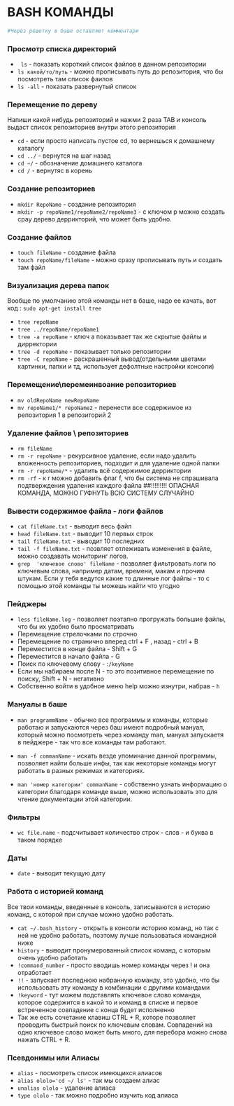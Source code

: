 # BASH КОМАНДЫ
```bash
#Через решетку в баше оставляют комментари
```

### Просмотр списка директорий
* ``` ls``` - показать короткий список файлов в данном репозитории 
* ```ls какой/то/путь``` - можно прописывать путь до репозитория, что бы посмотреть там список фаилов
* ```ls -all``` - показать развернутый список

### Перемещение по дереву
Напиши какой нибудь репозиторий и нажми 2 раза TAB и консоль выдаст список репозиториев внутри этого репозитория

* ```cd``` - если просто написать пустое cd, то вернешься к домашнему каталогу
* ```cd ../``` - вернутся на шаг назад
* ```cd ~/``` - обозначение домашнего каталога
* ```cd /``` -  вернутяс в корень

### Создание репозиториев

* ```mkdir RepoName``` - создание репозитория 
* ```mkdir -p repoName1/repoName2/repoName3``` - с ключом p можно создать срау дерево деррикторий, что может быть удобно.

### Создание файлов

* ```touch fileName``` - создание файла
* ```touch repoName/fileName``` - можно сразу прописывать путь и создать там файл

### Визуализация дерева папок
Вообще по умолчанию этой команды нет в баше, надо ее качать, вот код : ```sudo apt-get install tree```

* ```tree repoName```
* ```tree ../repoName/repoName1```
* ```tree -a repoName``` - ключ a показывает так же скрытые файлы и дирректории
* ```tree -d repoName``` - показывает только репозитории
* ```tree -C repoName``` - раскрашенный вывод(отдельными цветами картинки, папки и тд, использует дефолтные настройки консоли)

### Перемещение\перемеинвоание репозиториев

* ```mv oldRepoName newRepoName```
* ```mv repoName1/* repoName2``` - перенести все содержимое из репозитория 1 в репозиторий 2

### Удаление файлов \ репозиториев

* ```rm fileName```
* ```rm -r repoName``` - рекурсивное удаление, если надо удалить вложенность репозиториев, подходит и для удаление одной папки
* ```rm -r repoName/*``` - удалить всё содержимое дерриктории
* ```rm -rf``` - к r можно добавить флаг f, что бы система не спрашивала подтверждения удаления каждого файла ##!!!!!!!!! ОПАСНАЯ КОМАНДА, МОЖНО ГУФНУТЬ ВСЮ СИСТЕМУ СЛУЧАЙНО


### Вывести содержимое файла - логи файлов

* ```cat fileName.txt``` - выводит весь файл
* ```head fileName.txt``` - выводит 10 первых строк
* ```tail fileName.txt``` - выводит 10 последних
* ```tail -f fileName.txt``` - позвляет отлеживать изменения в файле, можно создавать мониторинг логов.
* ```grep  'ключевое слово' fileName``` - позволяет фильтровать логи по ключевым слова, например датам, времени, макам и прочим штукам. Если у тебя ведутся какие то длинные лог файлы - то с помощью этой команды ты можешь найти что угодно

### Пейджеры

* ```less fileName.log``` - позволяет поэтапно прогружать большие файлы, что бы их удобно было просматривать
* Перемещение стрелочками по строчно
* Перемещение по странично вперед ctrl + F , назад - ctrl + B
* Переместится в конце файла - Shift + G
* Переместится в начало файла - G
* Поиск по ключевому слову - :```/keyName``` 
* Если мы набираем после N - то это позитивное перемещение по поиску, Shift + N - негативно
* Собственно войти в удобное меню help можно изнутри, набрав -  ```h```


### Мануалы в баше

* ```man programmName``` - обычно все программы и команды, которые работаю и запускаются через баш имеют подробный мануал, который можно посмотреть через команду man, мануал запускаетя в пейджере - так что все команды там работают.

* ```man -f commanName``` - искать везде упоминание данной программы, позволяет найти больше инфы, так как некоторые команды могут работать в разных режимах и категориях.

* ```man 'номер категории' commanName``` - собственно узнать информацию о категории благодаря команде выше, можно использовать это для чтение документации этой категории.


### Фильтры

* ```wc file.name``` - подсчитывает количество строк - слов - и буква в таком порядке


### Даты

* ```date``` - выводит текущую дату


### Работа с историей команд
Все твои команды, введенные в консоль, записываются в историю команд, с которой при случае можно удобно работать.
* ```cat ~/.bash_history``` - открыть в консоли историю команд, но так с ней не удобно работать, поэтому лучше пользоваться командной ниже
* ```history``` - выводит пронумерованный список команд, с которым очень удобно работать
* ```!command_number``` - просто вводишь номер команды через ! и она отработает
* ```!!``` - запускает последнюю набранную команду, это удобно, что бы использовать эту команду в комбинации с другими командами
* ```!keyword``` - тут можем подставлять ключевое слово команды, которое содержится в какой то и команд в списке и первое встреченное совпадение с конца будет исполненно
* Так же есть сочетание клавиш CTRL + R, которе позволяет проводить быстрый поиск по ключевым словам. Совпадений на одно ключевое слово может быть много, для перебора можно снова нажать CTRL + R.

### Псевдонимы или Алиасы

* ```alias``` - посмотреть список имеющихся алиасов
* ```alias ololo='cd ~/ ls'``` - так мы создаем алиас
* ```unalias ololo``` - удаление алиаса
* ```type ololo``` - так можно подробно изучить код алиаса